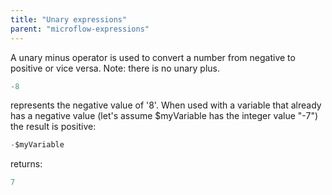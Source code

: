 ```yaml
---
title: "Unary expressions"
parent: "microflow-expressions"
---
```



A unary minus operator is used to convert a number from negative to positive or vice versa. Note: there is no unary plus.

```java
-8

```

represents the negative value of '8'.
When used with a variable that already has a negative value (let's assume $myVariable has the integer value "-7") the result is positive:

```java
-$myVariable

```

returns:

```java
7

```
